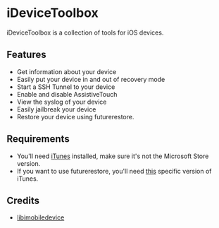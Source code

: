 # iDeviceToolbox

iDeviceToolbox is a collection of tools for iOS devices.

## Features

* Get information about your device
* Easily put your device in and out of recovery mode
* Start a SSH Tunnel to your device
* Enable and disable AssistiveTouch
* View the syslog of your device
* Easily jailbreak your device
* Restore your device using futurerestore.

## Requirements

* You'll need [iTunes](https://www.apple.com/itunes/download/) installed, make sure it's not the Microsoft Store version.
* If you want to use futurerestore, you'll need [this](https://support.apple.com/kb/DL1816?locale=en_US) specific version of iTunes.

## Credits

* [libimobiledevice](https://github.com/libimobiledevice)
